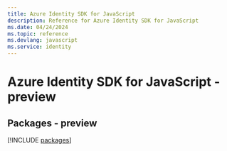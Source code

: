 ```yaml
---
title: Azure Identity SDK for JavaScript
description: Reference for Azure Identity SDK for JavaScript
ms.date: 04/24/2024
ms.topic: reference
ms.devlang: javascript
ms.service: identity
---
```

# Azure Identity SDK for JavaScript - preview
## Packages - preview
[!INCLUDE [packages](identity-index.md)]